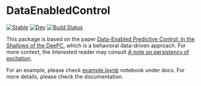 # DataEnabledControl

[![Stable](https://img.shields.io/badge/docs-stable-blue.svg)](https://msramada.github.io/DataEnabledControl/stable/)
[![Dev](https://img.shields.io/badge/docs-dev-blue.svg)](https://msramada.github.io/DataEnabledControl/dev/)
[![Build Status](https://github.com/msramada/DataEnabledControl/actions/workflows/CI.yml/badge.svg?branch=main)](https://github.com/msramada/DataEnabledControl/actions/workflows/CI.yml?query=branch%3Amain)

This package is based on the paper [Data-Enabled Predictive Control: In the Shallows of the DeePC](https://ieeexplore.ieee.org/abstract/document/8795639), which is a behavioral data-driven approach. For more context, the interested reader may consult [A note on persistency of excitation](https://www.sciencedirect.com/science/article/pii/S0167691104001434).

For an example, please check [example.ipynb](https://github.com/msramada/DataEnabledControl/blob/main/docs/example.ipynb) notebook under docs. For more details, please check the documentation.